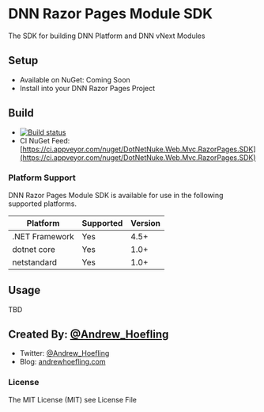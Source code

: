 # DNN Razor Pages Module SDK
The SDK for building DNN Platform and DNN vNext Modules

## Setup

* Available on NuGet: Coming Soon
* Install into your DNN Razor Pages Project

## Build

* [![Build status](https://ci.appveyor.com/api/projects/status/mialwxkgf0tssrdd?svg=true)](https://ci.appveyor.com/project/ahoefling/dnnrazorpagessdk)
* CI NuGet Feed: [https://ci.appveyor.com/nuget/DotNetNuke.Web.Mvc.RazorPages.SDK](https://ci.appveyor.com/nuget/DotNetNuke.Web.Mvc.RazorPages.SDK)
    
### Platform Support
DNN Razor Pages Module SDK is available for use in the following supported platforms.

| Platform         | Supported | Version     |
|------------------|-----------|-------------|
| .NET Framework   | Yes       | 4.5+	     |
| dotnet core      | Yes       | 1.0+        |
| netstandard      | Yes       | 1.0+        |


## Usage ##
TBD

## Created By: [@Andrew_Hoefling](https://twitter.com/andrew_hoefling)

* Twitter: [@Andrew_Hoefling](https://twitter.com/andrew_hoefling)
* Blog: [andrewhoefling.com](http://www.andrewhoefling.com)

### License

The MIT License (MIT) see License File